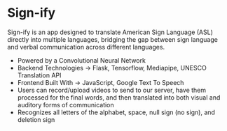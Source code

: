 # Sign-ify

Sign-ify is an app designed to translate American Sign Language (ASL) directly into multiple languages, bridging the gap between sign language and verbal communication across different languages.

- Powered by a Convolutional Neural Network
- Backend Technologies -> Flask, Tensorflow, Mediapipe, UNESCO Translation API
- Frontend Built With -> JavaScript, Google Text To Speech
- Users can record/upload videos to send to our server, have them processed for the final words, and then translated into both visual and auditory forms of communication
- Recognizes all letters of the alphabet, space, null sign (no sign), and deletion sign

